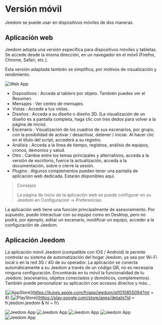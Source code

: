 # Versión móvil

Jeedom se puede usar en dispositivos móviles de dos maneras.

## Aplicación web

Jeedom adopta una versión específica para dispositivos móviles y tabletas. Se accede desde la misma dirección, en un navegador en el móvil (Firefox, Chrome, Safari, etc.).

Esta versión adaptada también se simplifica, por motivos de visualización y rendimiento.

![Web App](images/webApp.png)

- Dispositivos : Acceda al tablero por objeto. También puedes ver el Resumen.
- Mensajes : Ver centro de mensajes.
- Vistas : Accede a tus vistas.
- Diseños : Acceda a su diseño o diseño 3D. (La visualización de un diseño es a pantalla completa, haga clic con tres dedos para volver a la página de inicio).
- Escenario : Visualización de los cuadros de sus escenarios, por grupo, con la posibilidad de activar / desactivar, detener / iniciar. Al hacer clic en el título del script, accederá a su registro.
- Análisis : Acceda a la línea de tiempo, registros, análisis de equipos, cronos, demonios y salud.
- Otro : Cambie entre los temas principales y alternativos, acceda a la versión de escritorio, fuerce la actualización, acceda a la documentación, sobre o cierre la sesión.
- Plugins : Algunos complementos pueden tener una pantalla de aplicación web dedicada. Estarán disponibles aquí.

> Consejos
>
> La página de inicio de la aplicación web se puede configurar en su Jeedom en Configuración → Preferencias.

La aplicación web tiene una función principalmente de asesoramiento. Por supuesto, puede interactuar con su equipo como en Desktop, pero no podrá, por ejemplo, editar un escenario, modificar un equipo, acceder a la configuración de Jeedom.

## Aplicación Jeedom

La aplicación móvil Jeedom (compatible con IOS / Android) le permite controlar su sistema de automatización del hogar Jeedom, ya sea por Wi-Fi local o en la red 3G / 4G de su operador. La aplicación se conecta automáticamente a su Jeedom a través de un código QR, no es necesaria ninguna configuración. Encontrarás en tu móvil la funcionalidad de tu Jeedom. (escenarios, objetos conectados y domóticos, complementos). También puede personalizar su aplicación con accesos directos y más...

[![AppStore](images/appstore.png)](https://itunes.apple.com/fr/app/jeedom/id1010855094?mt = 8)	[![PlayStore](images/googleplay.png)](https://play.google.com/store/apps/details?id = fr.jeedom.jeedom & hl = fr)


![Jeedom App](images/screen322x572-1.jpg) ![Jeedom App](images/screen322x572-2.jpg) ![Jeedom App](images/screen322x572-3.jpg) ![Jeedom App](images/screen322x572-4.jpg) ![Jeedom App](images/screen322x572-5.jpg)


